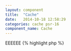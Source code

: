 ```yaml
---
layout: component
title:  "Cache"
date:   2014-10-18 12:58:29
categories: cache psr-16
component_name: Cache
---
```


EEEEEE
{% highlight php %}
<?php
 $container = new Container();
{% endhighlight %}
